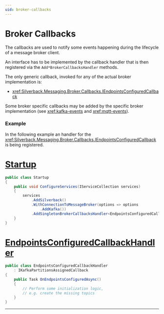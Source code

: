 ```yaml
---
uid: broker-callbacks
---
```


# Broker Callbacks

The callbacks are used to notify some events happening during the lifecycle of a message broker client. 

An interface has to be implemented by the callback handler that is then registered via the `Add*BrokerCallbacksHandler` methods.

The only generic callback, invoked for any of the actual broker implementation is:
* <xref:Silverback.Messaging.Broker.Callbacks.IEndpointsConfiguredCallback>

Some broker specific callbacks may be added by the specific broker implementation (see <xref:kafka-events> and <xref:mqtt-events>).

### Example

In the following example an handler for the <xref:Silverback.Messaging.Broker.Callbacks.IEndpointsConfiguredCallback> is being registered.

# [Startup](#tab/example-startup)
```csharp
public class Startup
{
    public void ConfigureServices(IServiceCollection services)
    {
        services
            .AddSilverback()
            .WithConnectionToMessageBroker(options => options
                .AddKafka())
            .AddSingletonBrokerCallbacksHandler<EndpointsConfiguredCallbackHandler>();
    }
}
```
# [EndpointsConfiguredCallbackHandler](#tab/example-handler)
```csharp
public class EndpointsConfiguredCallbackHandler
    : IKafkaPartitionsAssignedCallback
{
    public Task OnEndpointsConfiguredAsync()
    {
        // Perform some initialization logic, 
        // e.g. create the missing topics
    } 
}
```
***
